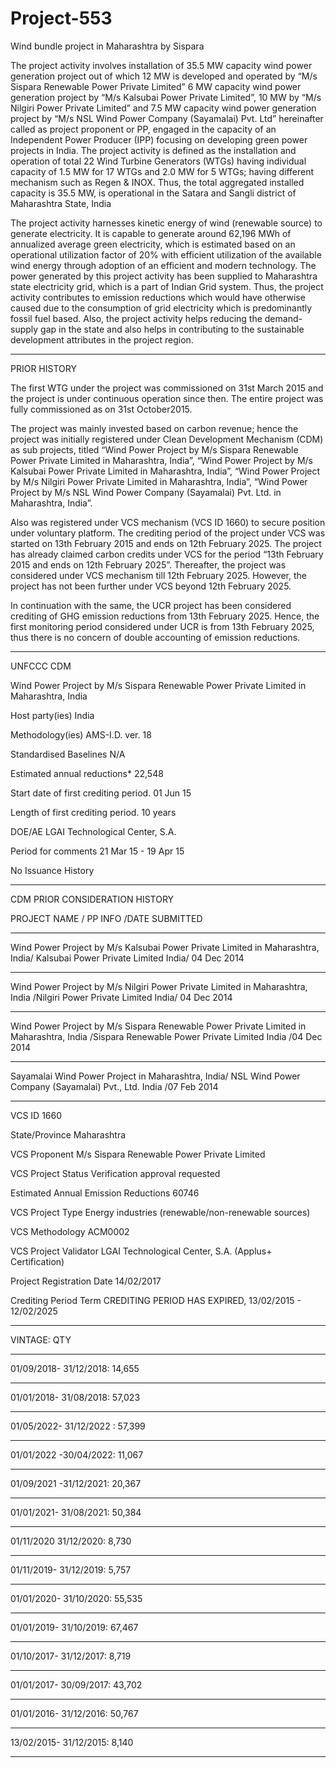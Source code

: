 # Project-553
Wind bundle project in Maharashtra by Sispara

The project activity involves installation of 35.5 MW capacity wind power generation project out of
which 12 MW is developed and operated by “M/s Sispara Renewable Power Private Limited” 6
MW capacity wind power generation project by “M/s Kalsubai Power Private Limited”, 10 MW by
“M/s Nilgiri Power Private Limited” and 7.5 MW capacity wind power generation project by “M/s
NSL Wind Power Company (Sayamalai) Pvt. Ltd” hereinafter called as project proponent or PP,
engaged in the capacity of an Independent Power Producer (IPP) focusing on developing green
power projects in India. The project activity is defined as the installation and operation of total 22
Wind Turbine Generators (WTGs) having individual capacity of 1.5 MW for 17 WTGs and 2.0 MW
for 5 WTGs; having different mechanism such as Regen & INOX. Thus, the total aggregated
installed capacity is 35.5 MW, is operational in the Satara and Sangli district of Maharashtra State,
India

The project activity harnesses kinetic energy of wind (renewable source) to generate electricity. It is
capable to generate around 62,196 MWh of annualized average green electricity, which is estimated
based on an operational utilization factor of 20% with efficient utilization of the available wind
energy through adoption of an efficient and modern technology. The power generated by this
project activity has been supplied to Maharashtra state electricity grid, which is a part of Indian
Grid system. Thus, the project activity contributes to emission reductions which would have
otherwise caused due to the consumption of grid electricity which is predominantly fossil fuel
based. Also, the project activity helps reducing the demand-supply gap in the state and also helps in
contributing to the sustainable development attributes in the project region. 
____________
PRIOR HISTORY

The first WTG under the project was commissioned on 31st March 2015 and the project is under
continuous operation since then. The entire project was fully commissioned as on 31st October2015.

The project was mainly invested based on carbon revenue; hence the project was initially registered
under Clean Development Mechanism (CDM) as sub projects, titled “Wind Power Project by M/s
Sispara Renewable Power Private Limited in Maharashtra, India”, “Wind Power Project by M/s
Kalsubai Power Private Limited in Maharashtra, India”, “Wind Power Project by M/s Nilgiri Power
Private Limited in Maharashtra, India”, “Wind Power Project by M/s NSL Wind Power Company
(Sayamalai) Pvt. Ltd. in Maharashtra, India”. 

Also was registered under VCS mechanism (VCS ID 1660) to secure position under voluntary platform. The crediting period of the project
under VCS was started on 13th February 2015 and ends on 12th February 2025. The project has already claimed carbon credits under VCS for the period “13th February 2015 and ends on 12th February 2025”. Thereafter, the project was considered under VCS mechanism till 12th February 2025. However, the project has not been further under VCS beyond 12th February 2025.

In continuation with the same, the UCR project has been considered crediting of GHG emission
reductions from 13th February 2025. Hence, the first monitoring period considered under UCR is
from 13th February 2025, thus there is no concern of double accounting of emission reductions.

__________
UNFCCC CDM

Wind Power Project by M/s Sispara Renewable Power Private Limited in Maharashtra, India

Host party(ies)	India

Methodology(ies)	AMS-I.D. ver. 18

Standardised Baselines	N/A

Estimated annual reductions*	22,548

Start date of first crediting period.	01 Jun 15

Length of first crediting period.	10 years

DOE/AE	LGAI Technological Center, S.A.

Period for comments	21 Mar 15 - 19 Apr 15

No Issuance History
__________________
CDM PRIOR CONSIDERATION HISTORY

PROJECT NAME / PP INFO  /DATE SUBMITTED
____________

Wind Power Project by M/s Kalsubai Power Private Limited in Maharashtra, India/	Kalsubai Power Private Limited	India/	04 Dec 2014
_________
Wind Power Project by M/s Nilgiri Power Private Limited in Maharashtra, India	/Nilgiri Power Private Limited	India/	04 Dec 2014
_____________
Wind Power Project by M/s Sispara Renewable Power Private Limited in Maharashtra, India	/Sispara Renewable Power Private Limited	India	/04 Dec 2014
_______________
Sayamalai Wind Power Project in Maharashtra, India/	NSL Wind Power Company (Sayamalai) Pvt., Ltd.	India	/07 Feb 2014
_______________
VCS ID 1660

State/Province
Maharashtra

VCS
Proponent
M/s Sispara Renewable Power Private Limited

VCS Project Status
Verification approval requested

Estimated Annual Emission Reductions
60746

VCS Project Type
Energy industries (renewable/non-renewable sources)

VCS Methodology
ACM0002

VCS Project Validator
LGAI Technological Center, S.A. (Applus+ Certification)

Project Registration Date
14/02/2017

Crediting Period Term
CREDITING PERIOD HAS EXPIRED, 13/02/2015 - 12/02/2025
_________________
VINTAGE: QTY
_________
01/09/2018-	31/12/2018: 14,655
____________
01/01/2018-	31/08/2018: 57,023
__________
01/05/2022-	31/12/2022	: 57,399 
_______________
01/01/2022	-30/04/2022: 11,067 
__________
01/09/2021	-31/12/2021: 20,367
___________
01/01/2021-	31/08/2021: 50,384
____________
01/11/2020	31/12/2020: 8,730
_________
01/11/2019-	31/12/2019: 5,757
_________
01/01/2020-	31/10/2020: 55,535
____________
01/01/2019-	31/10/2019: 67,467
_____________
01/10/2017-	31/12/2017: 8,719
__________
01/01/2017-	30/09/2017: 43,702
____________
01/01/2016-	31/12/2016: 50,767
__________
13/02/2015-	31/12/2015: 8,140
____________




